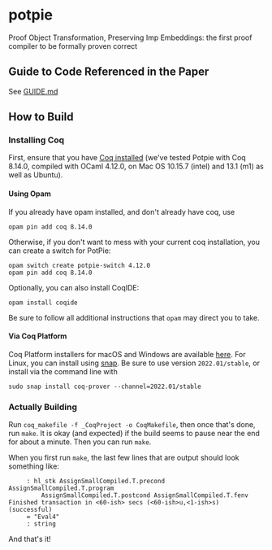 # potpie
Proof Object Transformation, Preserving Imp Embeddings: the first proof compiler to be formally proven correct

<!-- ## Arxiv link -->
<!-- TODO -->

## Guide to Code Referenced in the Paper

See [GUIDE.md](GUIDE.md)

## How to Build

### Installing Coq

First, ensure that you have [Coq installed](https://coq.inria.fr/opam-using.html) (we've tested Potpie with
Coq 8.14.0, compiled with OCaml 4.12.0, on Mac OS 10.15.7 (intel) and
13.1 (m1) as well as Ubuntu).

#### Using Opam

If you already have opam installed, and don't already have coq, use

```
opam pin add coq 8.14.0
```

Otherwise, if you don't want to mess with your current coq
installation, you can create a switch for PotPie:

```
opam switch create potpie-switch 4.12.0
opam pin add coq 8.14.0
```

Optionally, you can also install CoqIDE:

```
opam install coqide
```

Be sure to follow all additional instructions that `opam` may direct
you to take.

#### Via Coq Platform
Coq Platform installers for macOS and Windows are available
[here](https://github.com/coq/platform/releases/tag/2022.01.0). For
Linux, you can install using
[snap](https://snapcraft.io/coq-prover). Be sure to use version
`2022.01/stable`, or install via the command line with

```
sudo snap install coq-prover --channel=2022.01/stable
```

### Actually Building

Run `coq_makefile -f _CoqProject -o CoqMakefile`, then once that's
done, run `make`. It is okay (and expected) if the build seems to
pause near the end for about a minute. Then you can run `make`.

When you first run `make`, the last few lines that are output should
look something like:

```
     : hl_stk AssignSmallCompiled.T.precond AssignSmallCompiled.T.program
         AssignSmallCompiled.T.postcond AssignSmallCompiled.T.fenv
Finished transaction in <60-ish> secs (<60-ish>u,<1-ish>s) (successful)
     = "Eval4"
     : string
```

And that's it!
